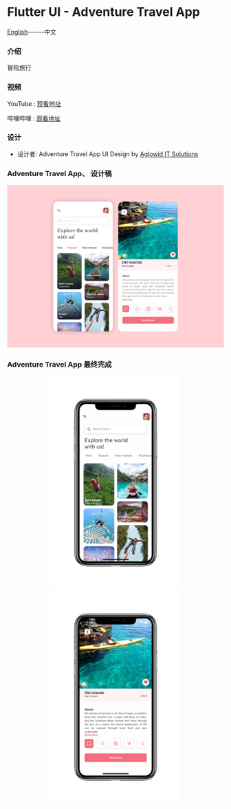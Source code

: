 # Flutter UI -  Adventure Travel App

[English](README.md)------中文

### 介绍

冒险旅行

### 视频

YouTube : [观看地址]()

哔哩哔哩 : [观看地址]()

### 设计 

 - 设计者:  Adventure Travel App UI Design by [Aglowid IT Solutions](https://www.uplabs.com/posts/adventure-travel-app-f5a86d75-7397-4f39-9e39-edb0971e5ef0)


### Adventure Travel App、 设计稿

![00](00.png)

### Adventure Travel App 最终完成

<div align=center> <img src = '01.png' width = '300' >  <img src = '02.png' width = '300' >





